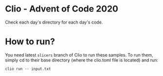 # Clio - Advent of Code 2020

Check each day's directory for each day's code.

# How to run?

You need latest `slicers` branch of Clio to run these samples.
To run them, simply cd to their base directory (where the clio.toml file is located) and run:

```
clio run -- input.txt
```
